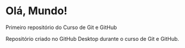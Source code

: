 # Olá, Mundo!
 Primeiro repositório do Curso de Git e GitHub

 Repositório criado no GitHub Desktop durante o curso de Git e GitHub. 
